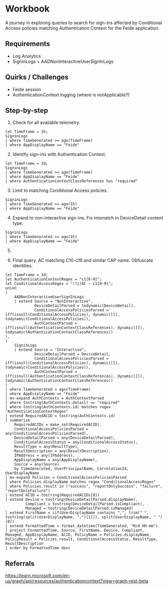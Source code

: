 # Workbook

A journey in exploring queries to search for sign-ins affected by Conditional Access policies matching Authentication Context for the Feide application.

## Requirements
* Log Analytics
* SigninLogs + AADNonInteractiveUserSignInLogs

## Quirks / Challenges

* Feide session
* AuthenticationContext logging (where is notApplicable?)

## Step-by-step

1) Check for all available telemetry.
   
```kql
let TimeFrame = 1h;
SigninLogs
| where TimeGenerated >= ago(TimeFrame)
| where AppDisplayName == "Feide"
```

2) Identify sign-ins with Authentication Context.

```kql
let TimeFrame = 3d;
SigninLogs
| where TimeGenerated >= ago(TimeFrame)
| where AppDisplayName == "Feide"
| where AuthenticationContextClassReferences has "required"
```

3) Limit to matching Conditional Access policies.

```kql
SigninLogs
| where TimeGenerated >= ago(1h)
| where AppDisplayName == "Feide"
```

4) Expand to non-interactive sign-ins. Fix mismatch in DeviceDetail content type.
```kql
SigninLogs
| where TimeGenerated >= ago(1h)
| where AppDisplayName == "Feide"
```

5) 

8) Final query. AC matching C10-c19 and similar CAP name. Obfuscate identities.

```kql
let TimeFrame = 3d;
let AuthenticationContextRegex = "c1[0-9]";
let ConditionalAccessRegex = "(?i)AC - c1[0-9]";
union 
(
    AADNonInteractiveUserSignInLogs
    | extend Source = "NonInteractive",
             DeviceDetailParsed = todynamic(DeviceDetail),
             ConditionalAccessPoliciesParsed = iff(isnull(ConditionalAccessPolicies), dynamic([]), todynamic(ConditionalAccessPolicies)),
             AuthContextParsed = iff(isnull(AuthenticationContextClassReferences), dynamic([]), todynamic(AuthenticationContextClassReferences))
),
(
    SigninLogs
    | extend Source = "Interactive",
             DeviceDetailParsed = DeviceDetail,
             ConditionalAccessPoliciesParsed = iff(isnull(ConditionalAccessPolicies), dynamic([]), todynamic(ConditionalAccessPolicies)),
             AuthContextParsed = iff(isnull(AuthenticationContextClassReferences), dynamic([]), todynamic(AuthenticationContextClassReferences))
)
| where TimeGenerated > ago(TimeFrame)
| where AppDisplayName == "Feide"
| mv-expand AuthContexts = AuthContextParsed
| where tostring(AuthContexts.detail) == "required"
| where tostring(AuthContexts.id) matches regex "AuthenticationContextRegex"
| extend RequiredACID = tostring(AuthContexts.id)
| summarize 
    RequiredACIDs = make_set(RequiredACID),
    ConditionalAccessPoliciesParsed = any(ConditionalAccessPoliciesParsed),
    DeviceDetailParsed = any(DeviceDetailParsed),
    ConditionalAccessStatus = any(ConditionalAccessStatus),
    ResultType = any(ResultType),
    ResultDescription = any(ResultDescription),
    IPAddress = any(IPAddress),
    AppDisplayName = any(AppDisplayName),
    Source = any(Source)
    by TimeGenerated, UserPrincipalName, CorrelationId, UserDisplayName
| mv-expand Policies = ConditionalAccessPoliciesParsed
| where Policies.displayName matches regex "ConditionalAccessRegex"
| where Policies.result in ("success", "reportOnlySuccess", "failure", "reportOnlyFailure")
| extend ACID = tostring(RequiredACIDs[0])
| extend Device = tostring(DeviceDetailParsed.displayName),
         Compliant = tostring(DeviceDetailParsed.isCompliant),
         Managed = tostring(DeviceDetailParsed.isManaged)
| extend FirstName = iif(UserDisplayName contains ",", trim(" ", tostring(split(UserDisplayName, ",")[1])), split(UserDisplayName, " ")[0])
| extend FormattedTime = format_datetime(TimeGenerated, "M/d HH:mm")
| project FormattedTime, Source, FirstName, Device, Compliant, Managed, AppDisplayName, ACID, PolicyName = Policies.displayName, PolicyResult = Policies.result, ConditionalAccessStatus, ResultType, ResultDescription
| order by FormattedTime desc
```

## Referrals
https://learn.microsoft.com/en-us/graph/api/resources/authenticationcontext?view=graph-rest-beta

